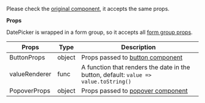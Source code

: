 Please check the [original component](https://blueprintjs.com/docs/#datetime/datepicker), it accepts the same props.

**Props**

DatePicker is wrapped in a form group, so it accepts all [form group props](/renderer/component-api#formgroupwrappedcomponents).

|Props|Type|Description|
|-----|----|-----------|
|ButtonProps|object|Props passed to [button component](https://blueprintjs.com/docs/#core/components/button)|
|valueRenderer|func|A function that renders the date in the button, default: `value => value.toString()`|
|PopoverProps|object|Props passed to [popover component](https://blueprintjs.com/docs/#core/components/popover)|
